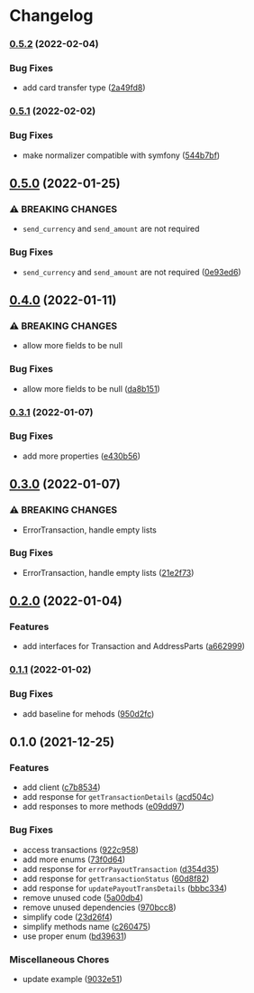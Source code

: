 # Changelog

### [0.5.2](https://www.github.com/brokeyourbike/remit-one-api-client-php/compare/v0.5.1...v0.5.2) (2022-02-04)


### Bug Fixes

* add card transfer type ([2a49fd8](https://www.github.com/brokeyourbike/remit-one-api-client-php/commit/2a49fd858464b851dd1a9eb9126240068e45f62a))

### [0.5.1](https://www.github.com/brokeyourbike/remit-one-api-client-php/compare/v0.5.0...v0.5.1) (2022-02-02)


### Bug Fixes

* make normalizer compatible with symfony ([544b7bf](https://www.github.com/brokeyourbike/remit-one-api-client-php/commit/544b7bf0c6b54c86b13f169629cf46ffaf8d059b))

## [0.5.0](https://www.github.com/brokeyourbike/remit-one-api-client-php/compare/v0.4.0...v0.5.0) (2022-01-25)


### ⚠ BREAKING CHANGES

* `send_currency` and `send_amount` are not required

### Bug Fixes

* `send_currency` and `send_amount` are not required ([0e93ed6](https://www.github.com/brokeyourbike/remit-one-api-client-php/commit/0e93ed666b76616abceb164740977f9369ff20c5))

## [0.4.0](https://www.github.com/brokeyourbike/remit-one-api-client-php/compare/v0.3.1...v0.4.0) (2022-01-11)


### ⚠ BREAKING CHANGES

* allow more fields to be null

### Bug Fixes

* allow more fields to be null ([da8b151](https://www.github.com/brokeyourbike/remit-one-api-client-php/commit/da8b151be82407b5232fc26031aa193bf3595bf2))

### [0.3.1](https://www.github.com/brokeyourbike/remit-one-api-client-php/compare/v0.3.0...v0.3.1) (2022-01-07)


### Bug Fixes

* add more properties ([e430b56](https://www.github.com/brokeyourbike/remit-one-api-client-php/commit/e430b56b629514d0cb094b212b942b30d867e9df))

## [0.3.0](https://www.github.com/brokeyourbike/remit-one-api-client-php/compare/v0.2.0...v0.3.0) (2022-01-07)


### ⚠ BREAKING CHANGES

* ErrorTransaction, handle empty lists

### Bug Fixes

* ErrorTransaction, handle empty lists ([21e2f73](https://www.github.com/brokeyourbike/remit-one-api-client-php/commit/21e2f7364702a8884a6dfda54278e2d7b0cfaadf))

## [0.2.0](https://www.github.com/brokeyourbike/remit-one-api-client-php/compare/v0.1.1...v0.2.0) (2022-01-04)


### Features

* add interfaces for Transaction and AddressParts ([a662999](https://www.github.com/brokeyourbike/remit-one-api-client-php/commit/a662999dfbee38766fee30b590bc4d7973462eda))

### [0.1.1](https://www.github.com/brokeyourbike/remit-one-api-client-php/compare/v0.1.0...v0.1.1) (2022-01-02)


### Bug Fixes

* add baseline for mehods ([950d2fc](https://www.github.com/brokeyourbike/remit-one-api-client-php/commit/950d2fc50a3d5d60fb5d66944f15a60e1309e48e))

## 0.1.0 (2021-12-25)


### Features

* add client ([c7b8534](https://www.github.com/brokeyourbike/remit-one-api-client-php/commit/c7b853424b82455d134f0688fef1831f638d484e))
* add response for `getTransactionDetails` ([acd504c](https://www.github.com/brokeyourbike/remit-one-api-client-php/commit/acd504c6e4434037e2557c6f0b9b3918210e8e77))
* add responses to more methods ([e09dd97](https://www.github.com/brokeyourbike/remit-one-api-client-php/commit/e09dd9730f10013fadb7953d1183f1aef73ec9c7))


### Bug Fixes

* access transactions ([922c958](https://www.github.com/brokeyourbike/remit-one-api-client-php/commit/922c958158db8d95a2f7478c5ca1f6146000adc9))
* add more enums ([73f0d64](https://www.github.com/brokeyourbike/remit-one-api-client-php/commit/73f0d6459ba541c842687c5bf97097c582814378))
* add response for `errorPayoutTransaction` ([d354d35](https://www.github.com/brokeyourbike/remit-one-api-client-php/commit/d354d3573f4529eec5ce405462ec877652465d1a))
* add response for `getTransactionStatus` ([60d8f82](https://www.github.com/brokeyourbike/remit-one-api-client-php/commit/60d8f820d0a4cab55c084dd12a509db1313611f9))
* add response for `updatePayoutTransDetails` ([bbbc334](https://www.github.com/brokeyourbike/remit-one-api-client-php/commit/bbbc3346fd240293303256454a875db1bf725293))
* remove unused code ([5a00db4](https://www.github.com/brokeyourbike/remit-one-api-client-php/commit/5a00db42200192825bda7de6951104d7bec67c80))
* remove unused dependencies ([970bcc8](https://www.github.com/brokeyourbike/remit-one-api-client-php/commit/970bcc8fdf189c272eb931131e2a77dabcfc16da))
* simplify code ([23d26f4](https://www.github.com/brokeyourbike/remit-one-api-client-php/commit/23d26f4f5c58e5202a60bc19e2852d03afd9cdbc))
* simplify methods name ([c260475](https://www.github.com/brokeyourbike/remit-one-api-client-php/commit/c26047589cdf008894e36907af844860a5d01966))
* use proper enum ([bd39631](https://www.github.com/brokeyourbike/remit-one-api-client-php/commit/bd39631a1ae13b2661dc58553524d198642db8d8))


### Miscellaneous Chores

* update example ([9032e51](https://www.github.com/brokeyourbike/remit-one-api-client-php/commit/9032e51a5f532d26c631ac33485c5971ba921027))
